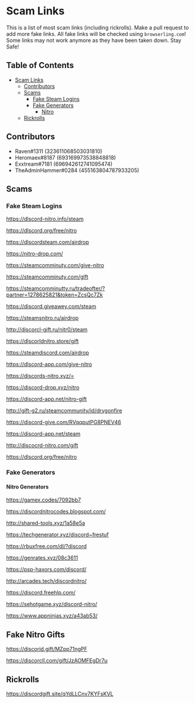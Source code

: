 # Scam Links
This is a list of most scam links (including rickrolls). Make a pull request to add more fake links. All fake links will be checked using `browserling.com`! Some links may not work anymore as they have been taken down. Stay Safe!

## Table of Contents

- [Scam Links](#scam-links)
  * [Contributors](#contributors)
  * [Scams](#scams)
    + [Fake Steam Logins](#fake-steam-logins)
    + [Fake Generators](#fake-generators)
      - [Nitro](#nitro)
  * [Rickrolls](#rickrolls)

## Contributors
 - Raven#1311 (323611068503031810)
 - Heromaex#8187 (693169973538848818)
 - Exxtream#7181 (696942612741095474)
 - TheAdminHammer#0284 (455163804787933205)

## Scams

### Fake Steam Logins

https://dlscord-nitro.info/steam

https://dlscord.org/free/nitro

https://dlscordsteam.com/airdrop

https://nitro-drop.com/
 
https://steamcomminuty.com/give-nitro

https://steamcomminuty.com/glft

https://steamcomminutty.ru/tradeofter/?partner=1278625821&token=ZcsQc7Zk

https://discord.giveawey.com/steam

https://steamsnitro.ru/airdrop

http://discorcl-gift.ru/nitr0/steam

https://dlscorldnitro.store/gift

https://steamdiscord.com/airdrop

https://dlscord-app.com/give-nitro

https://discords-nitro.xyz/=

https://discord-drop.xyz/nitro

https://discord-app.net/nitro-gift

http://gift-g2.ru/steamcommunity/id/drvgonfire

https://discord-give.com/RVqqputPG8PNEV46

https://discord-app.net/steam

http://discocrd-nitro.com/gift

https://dlscord.org/free/nitro

### Fake Generators

#### Nitro Generators

https://gamex.codes/7092bb7

https://discordnitrocodes.blogspot.com/

http://shared-tools.xyz/1a58e5a

https://techgenerator.xyz/discord~frestuf

https://rbuxfree.com/dl/?discord

https://genrates.xyz/08c3611

https://psp-haxors.com/discord/

http://arcades.tech/discordnitro/

https://discord.freehlp.com/

https://sehotgame.xyz/discord-nitro/

https://www.appninjas.xyz/a43ab53/

## Fake Nitro Gifts

https://discorid.gift/MZpp71ngPF

https://discorcll.com/gift/JzAOMFEgDr7u

## Rickrolls

https://discordgift.site/qYdLLCnv7KYFsKVL



